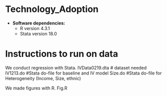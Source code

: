 # Technology_Adoption
- **Software dependencies:**
  - R version 4.3.1
  - Stata version 18.0
  
# Instructions to run on data
We conduct regression with Stata. 
IVData0219.dta # dataset needed
IV1213.do #Stata do-file for baseline and IV model
Size.do #Stata do-file for Heterogeneity (Income, Size, ethnic)

We made figures with R. 
Fig.R
